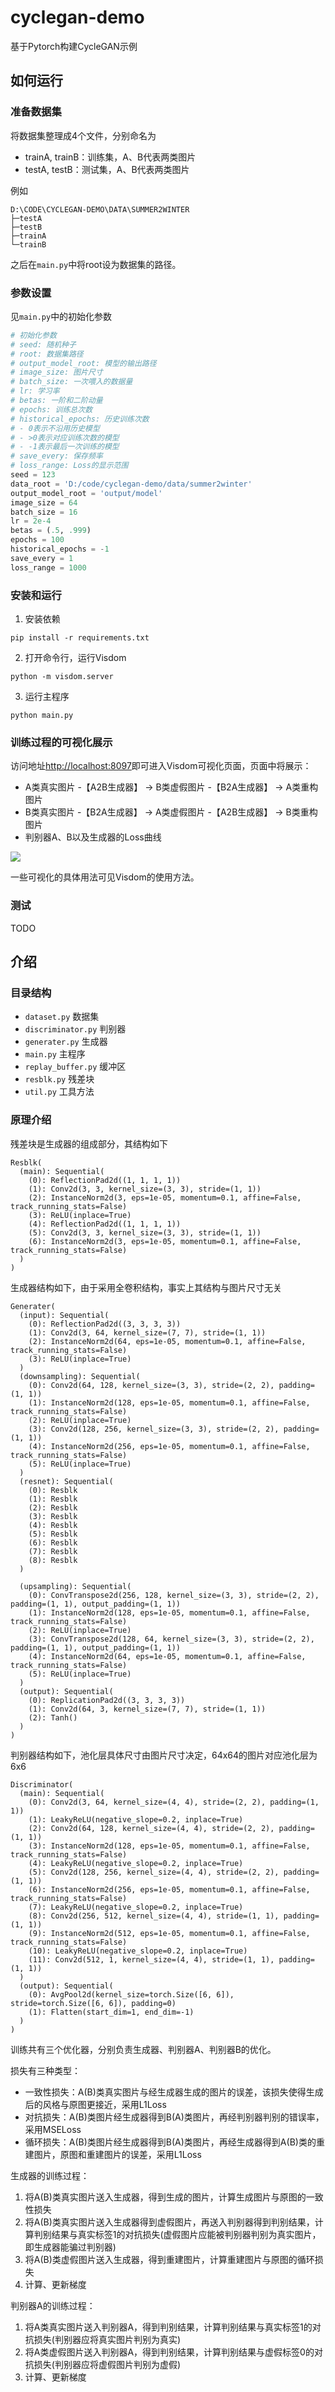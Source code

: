 # cyclegan-demo

基于Pytorch构建CycleGAN示例

## 如何运行

### 准备数据集

将数据集整理成4个文件，分别命名为

- trainA, trainB：训练集，A、B代表两类图片
- testA, testB：测试集，A、B代表两类图片

例如

```
D:\CODE\CYCLEGAN-DEMO\DATA\SUMMER2WINTER
├─testA
├─testB
├─trainA
└─trainB
```

之后在`main.py`中将root设为数据集的路径。

### 参数设置

见`main.py`中的初始化参数

```python
# 初始化参数
# seed: 随机种子
# root: 数据集路径
# output_model_root: 模型的输出路径
# image_size: 图片尺寸
# batch_size: 一次喂入的数据量
# lr: 学习率
# betas: 一阶和二阶动量
# epochs: 训练总次数
# historical_epochs: 历史训练次数
# - 0表示不沿用历史模型
# - >0表示对应训练次数的模型
# - -1表示最后一次训练的模型
# save_every: 保存频率
# loss_range: Loss的显示范围
seed = 123
data_root = 'D:/code/cyclegan-demo/data/summer2winter'
output_model_root = 'output/model'
image_size = 64
batch_size = 16
lr = 2e-4
betas = (.5, .999)
epochs = 100
historical_epochs = -1
save_every = 1
loss_range = 1000
```

### 安装和运行

1. 安装依赖

```shell
pip install -r requirements.txt
```

2. 打开命令行，运行Visdom

```shell
python -m visdom.server
```

3. 运行主程序

```shell
python main.py
```

### 训练过程的可视化展示

访问地址[http://localhost:8097](http://localhost:8097)即可进入Visdom可视化页面，页面中将展示：

- A类真实图片 -【A2B生成器】 -> B类虚假图片 -【B2A生成器】 -> A类重构图片
- B类真实图片 -【B2A生成器】 -> A类虚假图片 -【A2B生成器】 -> B类重构图片
- 判别器A、B以及生成器的Loss曲线

![](example/visdom.png)

一些可视化的具体用法可见Visdom的使用方法。

### 测试

TODO

## 介绍

### 目录结构

- `dataset.py` 数据集
- `discriminator.py` 判别器
- `generater.py` 生成器
- `main.py` 主程序
- `replay_buffer.py` 缓冲区
- `resblk.py` 残差块
- `util.py` 工具方法

### 原理介绍

残差块是生成器的组成部分，其结构如下

```
Resblk(
  (main): Sequential(
    (0): ReflectionPad2d((1, 1, 1, 1))
    (1): Conv2d(3, 3, kernel_size=(3, 3), stride=(1, 1))
    (2): InstanceNorm2d(3, eps=1e-05, momentum=0.1, affine=False, track_running_stats=False)
    (3): ReLU(inplace=True)
    (4): ReflectionPad2d((1, 1, 1, 1))
    (5): Conv2d(3, 3, kernel_size=(3, 3), stride=(1, 1))
    (6): InstanceNorm2d(3, eps=1e-05, momentum=0.1, affine=False, track_running_stats=False)
  )
)
```

生成器结构如下，由于采用全卷积结构，事实上其结构与图片尺寸无关

```
Generater(
  (input): Sequential(
    (0): ReflectionPad2d((3, 3, 3, 3))
    (1): Conv2d(3, 64, kernel_size=(7, 7), stride=(1, 1))
    (2): InstanceNorm2d(64, eps=1e-05, momentum=0.1, affine=False, track_running_stats=False)
    (3): ReLU(inplace=True)
  )
  (downsampling): Sequential(
    (0): Conv2d(64, 128, kernel_size=(3, 3), stride=(2, 2), padding=(1, 1))
    (1): InstanceNorm2d(128, eps=1e-05, momentum=0.1, affine=False, track_running_stats=False)
    (2): ReLU(inplace=True)
    (3): Conv2d(128, 256, kernel_size=(3, 3), stride=(2, 2), padding=(1, 1))
    (4): InstanceNorm2d(256, eps=1e-05, momentum=0.1, affine=False, track_running_stats=False)
    (5): ReLU(inplace=True)
  )
  (resnet): Sequential(
    (0): Resblk
    (1): Resblk
    (2): Resblk
    (3): Resblk
    (4): Resblk
    (5): Resblk
    (6): Resblk
    (7): Resblk
    (8): Resblk
  )

  (upsampling): Sequential(
    (0): ConvTranspose2d(256, 128, kernel_size=(3, 3), stride=(2, 2), padding=(1, 1), output_padding=(1, 1))
    (1): InstanceNorm2d(128, eps=1e-05, momentum=0.1, affine=False, track_running_stats=False)
    (2): ReLU(inplace=True)
    (3): ConvTranspose2d(128, 64, kernel_size=(3, 3), stride=(2, 2), padding=(1, 1), output_padding=(1, 1))
    (4): InstanceNorm2d(64, eps=1e-05, momentum=0.1, affine=False, track_running_stats=False)
    (5): ReLU(inplace=True)
  )
  (output): Sequential(
    (0): ReplicationPad2d((3, 3, 3, 3))
    (1): Conv2d(64, 3, kernel_size=(7, 7), stride=(1, 1))
    (2): Tanh()
  )
)
```

判别器结构如下，池化层具体尺寸由图片尺寸决定，64x64的图片对应池化层为6x6

```
Discriminator(
  (main): Sequential(
    (0): Conv2d(3, 64, kernel_size=(4, 4), stride=(2, 2), padding=(1, 1))
    (1): LeakyReLU(negative_slope=0.2, inplace=True)
    (2): Conv2d(64, 128, kernel_size=(4, 4), stride=(2, 2), padding=(1, 1))
    (3): InstanceNorm2d(128, eps=1e-05, momentum=0.1, affine=False, track_running_stats=False)
    (4): LeakyReLU(negative_slope=0.2, inplace=True)
    (5): Conv2d(128, 256, kernel_size=(4, 4), stride=(2, 2), padding=(1, 1))
    (6): InstanceNorm2d(256, eps=1e-05, momentum=0.1, affine=False, track_running_stats=False)
    (7): LeakyReLU(negative_slope=0.2, inplace=True)
    (8): Conv2d(256, 512, kernel_size=(4, 4), stride=(1, 1), padding=(1, 1))
    (9): InstanceNorm2d(512, eps=1e-05, momentum=0.1, affine=False, track_running_stats=False)
    (10): LeakyReLU(negative_slope=0.2, inplace=True)
    (11): Conv2d(512, 1, kernel_size=(4, 4), stride=(1, 1), padding=(1, 1))
  )
  (output): Sequential(
    (0): AvgPool2d(kernel_size=torch.Size([6, 6]), stride=torch.Size([6, 6]), padding=0)
    (1): Flatten(start_dim=1, end_dim=-1)
  )
)
```

训练共有三个优化器，分别负责生成器、判别器A、判别器B的优化。

损失有三种类型：
- 一致性损失：A(B)类真实图片与经生成器生成的图片的误差，该损失使得生成后的风格与原图更接近，采用L1Loss
- 对抗损失：A(B)类图片经生成器得到B(A)类图片，再经判别器判别的错误率，采用MSELoss
- 循环损失：A(B)类图片经生成器得到B(A)类图片，再经生成器得到A(B)类的重建图片，原图和重建图片的误差，采用L1Loss

生成器的训练过程：

1. 将A(B)类真实图片送入生成器，得到生成的图片，计算生成图片与原图的一致性损失
2. 将A(B)类真实图片送入生成器得到虚假图片，再送入判别器得到判别结果，计算判别结果与真实标签1的对抗损失(虚假图片应能被判别器判别为真实图片，即生成器能骗过判别器)
3. 将A(B)类虚假图片送入生成器，得到重建图片，计算重建图片与原图的循环损失
4. 计算、更新梯度

判别器A的训练过程：

1. 将A类真实图片送入判别器A，得到判别结果，计算判别结果与真实标签1的对抗损失(判别器应将真实图片判别为真实)
2. 将A类虚假图片送入判别器A，得到判别结果，计算判别结果与虚假标签0的对抗损失(判别器应将虚假图片判别为虚假)
3. 计算、更新梯度